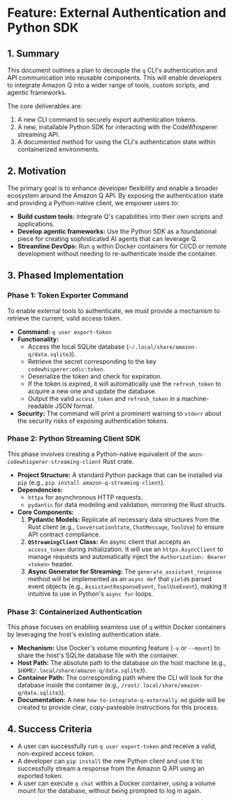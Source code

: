
# Feature: External Authentication and Python SDK

## 1. Summary

This document outlines a plan to decouple the `q` CLI's authentication and API communication into reusable components. This will enable developers to integrate Amazon Q into a wider range of tools, custom scripts, and agentic frameworks.

The core deliverables are:
1.  A new CLI command to securely export authentication tokens.
2.  A new, installable Python SDK for interacting with the CodeWhisperer streaming API.
3.  A documented method for using the CLI's authentication state within containerized environments.

## 2. Motivation

The primary goal is to enhance developer flexibility and enable a broader ecosystem around the Amazon Q API. By exposing the authentication state and providing a Python-native client, we empower users to:

*   **Build custom tools:** Integrate Q's capabilities into their own scripts and applications.
*   **Develop agentic frameworks:** Use the Python SDK as a foundational piece for creating sophisticated AI agents that can leverage Q.
*   **Streamline DevOps:** Run `q` within Docker containers for CI/CD or remote development without needing to re-authenticate inside the container.

## 3. Phased Implementation

### Phase 1: Token Exporter Command

To enable external tools to authenticate, we must provide a mechanism to retrieve the current, valid access token.

*   **Command:** `q user export-token`
*   **Functionality:**
    *   Access the local SQLite database (`~/.local/share/amazon-q/data.sqlite3`).
    *   Retrieve the secret corresponding to the key `codewhisperer:odic:token`.
    *   Deserialize the token and check for expiration.
    *   If the token is expired, it will automatically use the `refresh_token` to acquire a new one and update the database.
    *   Output the valid `access_token` and `refresh_token` in a machine-readable JSON format.
*   **Security:** The command will print a prominent warning to `stderr` about the security risks of exposing authentication tokens.

### Phase 2: Python Streaming Client SDK

This phase involves creating a Python-native equivalent of the `amzn-codewhisperer-streaming-client` Rust crate.

*   **Project Structure:** A standard Python package that can be installed via `pip` (e.g., `pip install amazon-q-streaming-client`).
*   **Dependencies:**
    *   `httpx` for asynchronous HTTP requests.
    *   `pydantic` for data modeling and validation, mirroring the Rust structs.
*   **Core Components:**
    1.  **Pydantic Models:** Replicate all necessary data structures from the Rust client (e.g., `ConversationState`, `ChatMessage`, `ToolUse`) to ensure API contract compliance.
    2.  **`QStreamingClient` Class:** An async client that accepts an `access_token` during initialization. It will use an `httpx.AsyncClient` to manage requests and automatically inject the `Authorization: Bearer <token>` header.
    3.  **Async Generator for Streaming:** The `generate_assistant_response` method will be implemented as an `async def` that `yield`s parsed event objects (e.g., `AssistantResponseEvent`, `ToolUseEvent`), making it intuitive to use in Python's `async for` loops.

### Phase 3: Containerized Authentication

This phase focuses on enabling seamless use of `q` within Docker containers by leveraging the host's existing authentication state.

*   **Mechanism:** Use Docker's volume mounting feature (`-v` or `--mount`) to share the host's SQLite database file with the container.
*   **Host Path:** The absolute path to the database on the host machine (e.g., `$HOME/.local/share/amazon-q/data.sqlite3`).
*   **Container Path:** The corresponding path where the CLI will look for the database inside the container (e.g., `/root/.local/share/amazon-q/data.sqlite3`).
*   **Documentation:** A new `how-to-integrate-q-externally.md` guide will be created to provide clear, copy-pasteable instructions for this process.

## 4. Success Criteria

*   A user can successfully run `q user export-token` and receive a valid, non-expired access token.
*   A developer can `pip install` the new Python client and use it to successfully stream a response from the Amazon Q API using an exported token.
*   A user can execute `q chat` within a Docker container, using a volume mount for the database, without being prompted to log in again.

